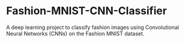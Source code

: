# Fashion-MNIST-CNN-Classifier
A deep learning project to classify fashion images using Convolutional Neural Networks (CNNs) on the Fashion MNIST dataset.
